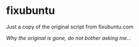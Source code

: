 # fixubuntu

Just a copy of the original script from fixubuntu.com

_Why the original is gone, do not bother asking me..._


